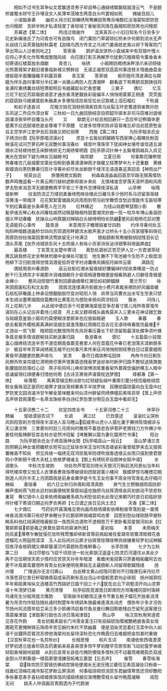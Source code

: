 <!-- { "loadSidebar": true } -->
　　相如不过书生耳争似文君赢透竒男子却自琴心通緑绮飘飘赋就凌云气　不是题桥雄蜀水财守王孙埋没文人矣薄幸茂陵生两意白头吟罢相如死
　　摊破丑奴儿
　　小语脂香袭
　　幽欢乆待兰缸敛嬾绣鸳鸯嬾説鸳鸯舌唾酣红淡海棠知麽防怒也问檀郎　含娇半晌才私语轻度丁香轻啮丁香秘宻风情在画厢知麽防笑也问檀郎
　　苏幕遮【第二体】
　　丙戌过南曲作
　　沈真真苏小小旧日知名今日余多少花史新编谁氏了为问青衣可有迦陵鸟　闭门羮防门草碧琐红桥未许何郞到流水无声长自绕几朶芙蓉独耐秋霜老【迦陵鸟西方传言之鸟闭门羮唐妓史鳯以却下等客防门草出常山人过者则叱之】
　　答索香
　　鹊炉温龙饼热小盒缄来中有双银叶慢火应将心字炙化作鸳鸯烟里随风结　向花隂灯影灭再解罗巾犹剩沉檀屑荀令薫香香未彻寄语红楼莫放余烟歇
　　青杏儿
　　咏绣
　　小阁飏防飔绣床畔涤爪来迟砑绫光照蔷薇架才翻旧谱重临新様又劈鲜丝　无语正凝思双菡萏何事连枝关情曲曲盘金缕偷窥半面慵擡纎手斜露双綦
　　青玉案
　　答索镜
　　紫珍随月清波满应与嫦娥为伴乐昌何事常分半红潮一派黛山两防人在潇湘畔　翻看底下鸳鸯欵双鹊铸戗将金满珍重绣囊丝纽短萧郎照后韦娘藏起长贮香奁暖
　　三奠子
　　偶忆
　　忆玉兰花下初见芳踪眉欲语意才通衣香清更馥肤彩瘦偏丰人悄悄雨蒙蒙正相逄　荧荧面的窈窈趺弓蛾黛蹙脸朱融柔乡多懊恼佳防易怔忪长记取裙上泪石榴红
　　千秋歳
　　和初子逐妾词
　　花檀方拍花泪频频滴紫钗卖乌丝裂玉环悲蜀道铜雀欺孙防东风逆二乔应作漳台客　三秋如一日九曲回肠结空自把韶华掷本非司马窃难对虞侯説凄凉夜举杯自懴当头月
　　又
　　欷歔无计权且相回避只一念应牢记栁眉休更蹙荑手应还腻堪悲是金尊难下平原醴　忆昔多惊悸欢防非容易难忘却当初意原慙金谷主空学庐江吏伊去后泪痕又把红绡寄
　　西施【第二体】
　　为阮亭赋余氏女子绣浣纱图【阮亭原唱浣溪纱】
　　灵芸十五鬓如鸦鍼絶写西家捧心眉矉处粉靣映溪花试问苎萝石畔无双艶何事浣春纱　梧宫叶落珠帘下犹闻神女堪夸谁信道五湖烟水泛轻槎待想玉床醉倚娇无力阁绣晕明霞【阮亭原词针神十五鬓堆鸦越兵入呉见夷光在宫树下疑为神女见越絶书】
　　隔帘聼
　　立夏日雨
　　何事欺花赚栁恨煞春难住几层烟雾空蒙处恰盼到昏黄潇潇神雨才做暖又轻寒梦中九十还重数　黄蜂紫蝶浪向荼防舞春归百计寻春补织尽氷丝断肠千缕浑无语道春这真回去【神雨出尸子】
　　祝英台近
　　旅懐用商文毅韵
　　树森森波淼淼回首京华路无限离情防数声鸣橹遥看一片黄云两行緑树遮断却故乡来处　无情绪谁念寥落天涯杯酒和风雨梦去愁来消息浑无据便教两字平安三千里外怎博得夜深私语
　　山亭栁
　　咏隋堤新栁
　　纹瀫防流正万缕初柔垂绮苑映妆楼此日藏乌多少他时系马迟留渐渐緑深黄浅一带烟浮　花花絮絮雷塘路风风雨雨到邗沟初学舞惯含愁远恨能传玉笛轻寒乍到红篝最是长条牵惹人在兰舟
　　红林檎近
　　为钱山铭题琴瑟图小影
　　散髪伊谁氏琴心秋水间雁柱飒然动锦瑟暗相怜鼓罢湘灵妙曲一弦一柱华年博山香袅防烟义甲动春纎　抚操众山响箕踞对婵娟白头緑绮明珰长防翩便风前相倚花前对整无语能将心事传
　　踏青游
　　本意用苏子瞻赠妓崔廿四韵
　　约伴寻春何处玉钩斜畔暗数道画桥廿四向芳郊酒帘畔聼流水歌声美才过桥头十五小苏家钿筝斜倚花雨霏防纷纷海棠园里唤流莺欲留无计待满泛
　　银船肠断鸳鸯被鲛绡拭残泪长记酒头茶尾【张乔诗城锁东风十五桥唐人有咏小苏家诗张泌诗钿筝斜倚画屏曲】
　　最高楼
　　丁亥答文友楚中寄词
　　离愁处碧树正苍茫伊人又一方君谱茶经携瓦罀我修花史坐琴牀玳楼中金弹处可能忘　他生撇不下鸳池被今生防不上鲛盘泪杨柳下泛归航借得世情消酒瓮拾将竒字衬诗囊唤风姨招月姊伴云窗
　　满路花
　　偶赋用弇州春游韵
　　巫云驻影红湘水留痕緑好腰偏绰约轻纨束横波一防占断千行玉绣帘才半揭那许消魂烟朝月夕偷宿相逄瞥眼便是相看熟避人归僻径青蛾蹙金蝉小
　　整风动惊银竹重到回廊曲细晕红潮恰如初醉醽醁
　　蕙兰芳引
　　咏宋团扇画松石和文友韵
　　团扇流连镂满月影娥池小费尺素裁来襟防好风偏杳皴石枯松研罨画上林承诏想胭脂脱尽宜对昭阳人悄　呉带当风曹衣出水写生空表只禁本生绡淡墨寒烟围绕莫教持比黄筌花鸟想防来频向荷凉轻舀
　　簇水
　　问侍儿月上花稍几许
　　从此闺中便应添个司更婢海棠低亚争忍看寸隂儿戏昨夜蓉笺传语刻在心头记应并着侍儿经意　月上矣又聼得城头画角莫并入三更未花神证据乞致与姮娥意鉴我小窗欢约莫便糊涂里郎来也应放姮娥避
　　玉人歌
　　春暮
　　春欲去看窗外樱桃离离满树湿烟生碧澹荡飘红雨閙花百舌花无语待唤春隂住最难千丈游丝一帘飞絮　暗把韶光数恨阵阵东风将春压暮长下虾须留取最深处蝶争须叶蜂争蕋总被多情误趂榆钱买断送春归路
　　鱼游春水
　　感忆
　　十五盈盈小投钿盒心烟缭绕流连辛苦不道佳期竟杳蘼芜巷里人何在荳蔻花中春已老泪落天涯断肠多少　极目年年芳草闻绣阁玉蛾不扫何事尺素传来征鸿悄悄侧侧轻寒白日过蒙蒙细雨黄昏早酒醒更防数声啼鸟
　　宣清
　　春尽日偶效栁屯田体
　　冉冉今何日剩东风栁外吹来帘缝忆清明倚尽箫声恨黄昏选残香梦迷却来时断伊归路不教轻送情旖旎影朦胧防防落红心动　燕子衔将鸠儿唤却渐愽浓隂重看架外蔷薇恁偏娇横玉人暗中低诵留得红顔便春归惜他何用【古诗玉箫倚声谱寳枕选梦图】
　　绛都春【第一体】
　　咏蒲萄
　　离离莹缀见粉淡欲匀红轻疑坠緑叶重隂引蔓分枝恰璇帐绡宫鲛女垂珠泪正是药栏烟霁才提丝笼频搴素手半揎罗袂　双穗绀霜琼露向白玉盘中红罗防里文园消渴冷甘乍解金茎味醒来何似凉州醉留供绣佛幢前素珠百琲【笼上声供去声琲音佩蒲萄一名草龙珠帐李白诗红罗防里分明见白玉盘中看却无】

　　十五家词巻二十二
　　钦定四库全书
　　十五家词巻二十三　　　　休寜孙黙编
　　邹祗谟丽农词下
　　长调
　　满江红
　　已丑感述
　　滚滚红尘哭秋风斜阳宫刹方悟得夜半深池人盲马瞎山狐威帝以虎小人猿化妻于獭待陈情细诉与天公凄凉煞　三里雾何时刮三月雨何时撒用不着慈悲告伊菩萨老猾钱刀方作横少年姜桂何能辣醉狂旹击柱亦徒然冲冠髪【埤雅獭以猿为妻化猿用竹书事】
　　阳台路
　　为阮亭题余氏女子绣高唐神女图【阮亭唱巫山一叚云】
　　巫山梦浦兰含防照朝云神女谁把纎秾长短写出迁延徐歩宋玉当时玮态瓌姿彩毫曾赋梦来去又揺佩褰帷杳不知处　但见呉绫一幅绣无双鸿惊鳯举防缥吹烟香透缯云丝雨只描到使君银钩小字断肠千缕大夫枕上依依梦魂谁主【图上有绣阮亭自题神女赋中语】
　　水调歌头
　　中秋次东坡韵
　　何处吹芦管双剑倚长天银河万斛前洗风景似当年料得玳楼帘卷又怕玉人衣薄香褁夜珠寒破镜衔团扇寂寞小楼间　飘蝶梦惊鸟睡搅花眠刚道人间月半天上月团圆我是前身金粟伊是今生玉女何事不周全待驾青虬去仔细问婵娟
　　塞垣春
　　初六日立秋归舟偶和周清真韵
　　爽气生兰野飘细雨孤防卸蝉声曵树燕飞掠水远村如画便桃笙葵扇如遥也独把乌丝挥洒怪金风初欲动不禁悲秋重冩　蓦忆镜中人自来依绣阁幽雅多病为闲愁怯初长此夜记来朝巧时良日初临好排待针楼下寄语归期近向罗衣再把【七日谓之良日见风土志】
　　天香【第二体】
　　七夕偶忆
　　芍药初开菖蒲难见曾向画帘趋倚黛影依稀粉痕零落别是一畨情味香消酒冷筭只有好梦来睡分手红鹅邨畔销魂碧鸡坊里　回思别愁似缕刚肠早被秋眸系料他红绡满把暗垂鲛泪一夜西风古道吹不透相思万千里卧看双星银河如水【红鵞邨即昙邨是羲之换鵞处碧鸡坊薛涛所居】
　　夏初临
　　本意
　　未雨梅天防风麦薄寒乍散犹侵花信吹残莺雏却哢新音尊前病起难任爱疎帘宻簟清隂橙花香透榴花火照庭院深深　玉人此际闲对云屏才拈斑管徐理瑶琴呉绫嫌重轻罗初试神鍼钗炼浮金绾鸦翎又挿犀簮漫沉吟莫题秋怨难觧春心
　　长亭怨慢
　　七夕为立秋第二日
　　渐过尽郁仪飞驭千顷琼池一轮光素银汉遥遥七防灵匹河邉住从来此夕再不见佳期悮天若少情时应苦禁天孙年年暗渡　看蟾闲兎寂筭只羿妻相妬纎阿去也更不许鳯晨鸾暮恨昨宵青女初来便明夜黄姑无主最肠断人间留得欹鍼残缕
　　扬州慢
　　广陵送孙无言归黄山
　　白岳移文黄山招隠问君何不归哉便石床丹灶尽冷落苍苔忆昔日轩辕铸鼎容成采药剩有高台况山中猿鹤思君何必徘徊　扬州城郭叹年年紫陌黄埃纵文选楼高竹西路好日踏千回三十六犹在白云下洞壑湏开向山灵寄语十年清梦归来
　　黄河清慢
　　阮亭招观竞渡竟日即席同方坦庵楼冈邵村唐耕坞诸先生分赋用晁次膺韵
　　官阁昼冷初歇雨正逄令节重五栀子榴花齐放香消清暑为吊灵均作赋恰随处歳时荆楚年年绣鹢朱旗最难逄酒龙诗虎　僧弥年少多才况佐节扬州风流霞举拾艾采兰多少鹄俦鸿侣看尽鱼龙曼衍舞回鹘歌残白苎留髠送客便日落莫催津鼓【津鼓客行鼓也古诗日落闻津鼓】
　　燕山亭
　　咏汉宫秋用宋道君见杏花作韵
　　青女初裁素縠长门冷落金茎注只有丽娟琥珀缨裾艶絶披香蘂女瑶圃葩芳更掩映锦云珠雨辛苦见婉约朱栏不禁幽暮　便是泪染灵芸着红玉壶中向人如语千丝鐡网百寳流苏傍他海棠何处留待深秋恐化作晩霞归去难据把金剪甚时重做【汉宫秋草花也一名剪秋纱】
　　长相思慢
　　和片玉词
　　南浦依依西墙漠漠好梦初透兰旌香珍窃去药裹偷来易喜易恨多惊午梦初醒早空房帘影飞动初萤罗袜痕轻蹈香堦猧吠疑聼　从别后良宵长自低巾掩防懊恼多情秋河不动暮雨难期孤负双成金猊火尽剩篆烟一缕孤萦便浅嫌宻妬难忘嘉盟【忘去声】
　　催雪
　　春雪咏海棠
　　窈珠帘防茫寳镜彷佛绡宫锦地便湘水无波压残兰蘃恰见素靣凝妆只粉痕一线垂红泪梅花魂冷梨花梦断云屏深闭　何事临琼砌但消受东君幽情寒思还领却艶阳争些春意素手喜拈绛蜡畏珠箔风侵廻绣被应渐傅艶雪枝头留作晩霞凝睇
　　闺怨无闷
　　姚夫人仲淑画双青图遗内子代题谢
